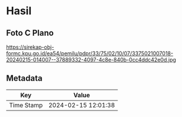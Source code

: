 # Hasil

## Foto C Plano

https://sirekap-obj-formc.kpu.go.id/ea54/pemilu/pdpr/33/75/02/10/07/3375021007018-20240215-014007--37889332-4097-4c8e-840b-0cc4ddc42e0d.jpg


## Metadata

| Key        | Value               |
| ---------- | ------------------- |
| Time Stamp | 2024-02-15 12:01:38 |



